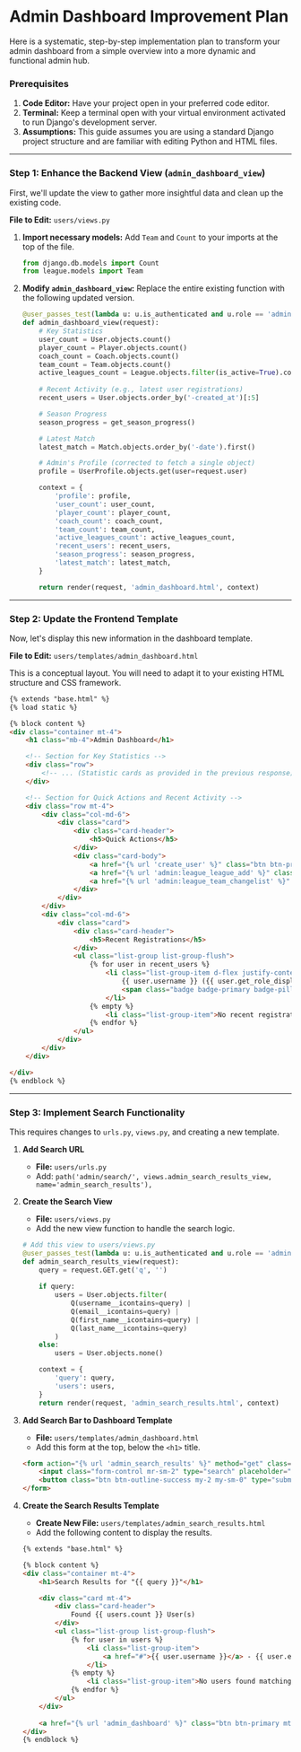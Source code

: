 # Admin Dashboard Improvement Plan

Here is a systematic, step-by-step implementation plan to transform your admin dashboard from a simple overview into a more dynamic and functional admin hub.

### Prerequisites

1.  **Code Editor:** Have your project open in your preferred code editor.
2.  **Terminal:** Keep a terminal open with your virtual environment activated to run Django's development server.
3.  **Assumptions:** This guide assumes you are using a standard Django project structure and are familiar with editing Python and HTML files.

---

### Step 1: Enhance the Backend View (`admin_dashboard_view`)

First, we'll update the view to gather more insightful data and clean up the existing code.

**File to Edit:** `users/views.py`

1.  **Import necessary models:** Add `Team` and `Count` to your imports at the top of the file.

    ```python
    from django.db.models import Count
    from league.models import Team
    ```

2.  **Modify `admin_dashboard_view`:** Replace the entire existing function with the following updated version.

    ```python
    @user_passes_test(lambda u: u.is_authenticated and u.role == 'admin')
    def admin_dashboard_view(request):
        # Key Statistics
        user_count = User.objects.count()
        player_count = Player.objects.count()
        coach_count = Coach.objects.count()
        team_count = Team.objects.count()
        active_leagues_count = League.objects.filter(is_active=True).count()
        
        # Recent Activity (e.g., latest user registrations)
        recent_users = User.objects.order_by('-created_at')[:5]

        # Season Progress
        season_progress = get_season_progress()

        # Latest Match
        latest_match = Match.objects.order_by('-date').first()

        # Admin's Profile (corrected to fetch a single object)
        profile = UserProfile.objects.get(user=request.user)

        context = {
            'profile': profile,
            'user_count': user_count,
            'player_count': player_count,
            'coach_count': coach_count,
            'team_count': team_count,
            'active_leagues_count': active_leagues_count,
            'recent_users': recent_users,
            'season_progress': season_progress,
            'latest_match': latest_match,
        }

        return render(request, 'admin_dashboard.html', context)
    ```

---

### Step 2: Update the Frontend Template

Now, let's display this new information in the dashboard template.

**File to Edit:** `users/templates/admin_dashboard.html`

This is a conceptual layout. You will need to adapt it to your existing HTML structure and CSS framework.

```html
{% extends "base.html" %}
{% load static %}

{% block content %}
<div class="container mt-4">
    <h1 class="mb-4">Admin Dashboard</h1>

    <!-- Section for Key Statistics -->
    <div class="row">
        <!-- ... (Statistic cards as provided in the previous response) ... -->
    </div>

    <!-- Section for Quick Actions and Recent Activity -->
    <div class="row mt-4">
        <div class="col-md-6">
            <div class="card">
                <div class="card-header">
                    <h5>Quick Actions</h5>
                </div>
                <div class="card-body">
                    <a href="{% url 'create_user' %}" class="btn btn-primary mb-2">Create New User</a>
                    <a href="{% url 'admin:league_league_add' %}" class="btn btn-secondary mb-2">Create New League</a>
                    <a href="{% url 'admin:league_team_changelist' %}" class="btn btn-info mb-2">Manage Teams</a>
                </div>
            </div>
        </div>
        <div class="col-md-6">
            <div class="card">
                <div class="card-header">
                    <h5>Recent Registrations</h5>
                </div>
                <ul class="list-group list-group-flush">
                    {% for user in recent_users %}
                        <li class="list-group-item d-flex justify-content-between align-items-center">
                            {{ user.username }} ({{ user.get_role_display }})
                            <span class="badge badge-primary badge-pill">{{ user.created_at|timesince }} ago</span>
                        </li>
                    {% empty %}
                        <li class="list-group-item">No recent registrations.</li>
                    {% endfor %}
                </ul>
            </div>
        </div>
    </div>

</div>
{% endblock %}
```

---

### Step 3: Implement Search Functionality

This requires changes to `urls.py`, `views.py`, and creating a new template.

1.  **Add Search URL**
    *   **File:** `users/urls.py`
    *   Add: `path('admin/search/', views.admin_search_results_view, name='admin_search_results'),`

2.  **Create the Search View**
    *   **File:** `users/views.py`
    *   Add the new view function to handle the search logic.

    ```python
    # Add this view to users/views.py
    @user_passes_test(lambda u: u.is_authenticated and u.role == 'admin')
    def admin_search_results_view(request):
        query = request.GET.get('q', '')
        
        if query:
            users = User.objects.filter(
                Q(username__icontains=query) | 
                Q(email__icontains=query) |
                Q(first_name__icontains=query) |
                Q(last_name__icontains=query)
            )
        else:
            users = User.objects.none()

        context = {
            'query': query,
            'users': users,
        }
        return render(request, 'admin_search_results.html', context)
    ```

3.  **Add Search Bar to Dashboard Template**
    *   **File:** `users/templates/admin_dashboard.html`
    *   Add this form at the top, below the `<h1>` title.

    ```html
    <form action="{% url 'admin_search_results' %}" method="get" class="form-inline">
        <input class="form-control mr-sm-2" type="search" placeholder="Search for users..." name="q" aria-label="Search">
        <button class="btn btn-outline-success my-2 my-sm-0" type="submit">Search</button>
    </form>
    ```

4.  **Create the Search Results Template**
    *   **Create New File:** `users/templates/admin_search_results.html`
    *   Add the following content to display the results.

    ```html
    {% extends "base.html" %}

    {% block content %}
    <div class="container mt-4">
        <h1>Search Results for "{{ query }}"</h1>

        <div class="card mt-4">
            <div class="card-header">
                Found {{ users.count }} User(s)
            </div>
            <ul class="list-group list-group-flush">
                {% for user in users %}
                    <li class="list-group-item">
                        <a href="#">{{ user.username }}</a> - {{ user.email }} (Role: {{ user.get_role_display }})
                    </li>
                {% empty %}
                    <li class="list-group-item">No users found matching your query.</li>
                {% endfor %}
            </ul>
        </div>
        
        <a href="{% url 'admin_dashboard' %}" class="btn btn-primary mt-4">Back to Dashboard</a>
    </div>
    {% endblock %}
    ```
